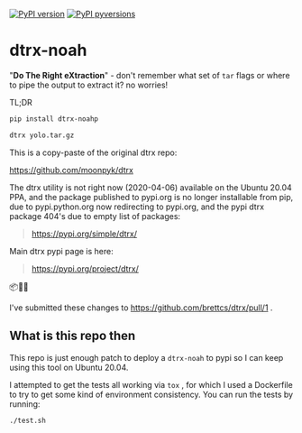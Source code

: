 [![PyPI
version](https://img.shields.io/pypi/v/dtrx-noahp.svg?style=for-the-badge)](https://pypi.org/project/dtrx-noahp/)
[![PyPI
pyversions](https://img.shields.io/pypi/pyversions/dtrx-noahp.svg?style=for-the-badge)](https://pypi.python.org/pypi/dtrx-noahp/)

# dtrx-noah

"**Do The Right eXtraction**" - don't remember what set of `tar` flags or where to
pipe the output to extract it? no worries!

TL;DR

```bash
pip install dtrx-noahp

dtrx yolo.tar.gz
```

This is a copy-paste of the original dtrx repo:

https://github.com/moonpyk/dtrx

The dtrx utility is not right now (2020-04-06) available on the Ubuntu 20.04
PPA, and the package published to pypi.org is no longer installable from pip,
due to pypi.python.org now redirecting to pypi.org, and the pypi dtrx package
404's due to empty list of packages:

> https://pypi.org/simple/dtrx/

Main dtrx pypi page is here:

> https://pypi.org/project/dtrx/

📦🐍🌀

I've submitted these changes to https://github.com/brettcs/dtrx/pull/1 .

## What is this repo then

This repo is just enough patch to deploy a `dtrx-noah` to pypi so I can keep
using this tool on Ubuntu 20.04.

I attempted to get the tests all working via `tox` , for which I used a
Dockerfile to try to get some kind of environment consistency. You can run the
tests by running:

```bash
./test.sh
```
